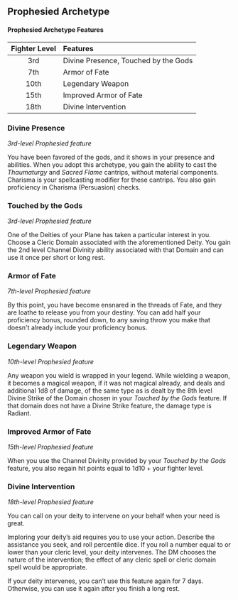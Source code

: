 ## Prophesied Archetype

#### Prophesied Archetype Features

| Fighter Level | Features                             |
| :-----------: | :----------------------------------- |
|      3rd      | Divine Presence, Touched by the Gods |
|      7th      | Armor of Fate                        |
|     10th      | Legendary Weapon                     |
|     15th      | Improved Armor of Fate               |
|     18th      | Divine Intervention                  |

### Divine Presence

_3rd-level Prophesied feature_

You have been favored of the gods, and it shows in your presence and abilities. When you adopt this archetype, you gain the ability to cast the _Thaumaturgy_ and _Sacred Flame_ cantrips, without material components. Charisma is your spellcasting modifier for these cantrips. You also gain proficiency in Charisma (Persuasion) checks.

### Touched by the Gods

_3rd-level Prophesied feature_

One of the Deities of your Plane has taken a particular interest in you. Choose a Cleric Domain associated with the aforementioned Deity. You gain the 2nd level Channel Divinity ability associated with that Domain and can use it once per short or long rest.

### Armor of Fate

_7th-level Prophesied feature_

By this point, you have become ensnared in the threads of Fate, and they are loathe to release you from your destiny. You can add half your proficiency bonus, rounded down, to any saving throw you make that doesn't already include your proficiency bonus.

### Legendary Weapon

_10th-level Prophesied feature_

Any weapon you wield is wrapped in your legend. While wielding a weapon, it becomes a magical weapon, if it was not magical already, and deals and additional 1d8 of damage, of the same type as is dealt by the 8th level Divine Strike of the Domain chosen in your _Touched by the Gods_ feature. If that domain does not have a Divine Strike feature, the damage type is Radiant.

### Improved Armor of Fate

_15th-level Prophesied feature_

When you use the Channel Divinity provided by your _Touched by the Gods_ feature, you also regain hit points equal to 1d10 + your fighter level.

### Divine Intervention

_18th-level Prophesied feature_

You can call on your deity to intervene on your behalf when your need is great.

Imploring your deity’s aid requires you to use your action. Describe the assistance you seek, and roll percentile dice. If you roll a number equal to or lower than your cleric level, your deity intervenes. The DM chooses the nature of the intervention; the effect of any cleric spell or cleric domain spell would be appropriate.

If your deity intervenes, you can’t use this feature again for 7 days. Otherwise, you can use it again after you finish a long rest.
